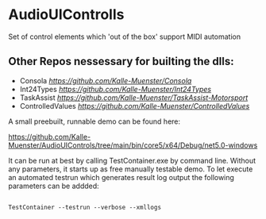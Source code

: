 # AudioUIControlls
Set of control elements which 'out of the box' support MIDI automation


## Other Repos nessessary for builting the dlls:

- Consola *https://github.com/Kalle-Muenster/Consola*
- Int24Types *https://github.com/Kalle-Muenster/Int24Types*
- TaskAssist *https://github.com/Kalle-Muenster/TaskAssist-Motorsport*
- ControlledValues *https://github.com/Kalle-Muenster/ControlledValues*


A small preebuilt, runnable demo can be found here:

https://github.com/Kalle-Muenster/AudioUIControls/tree/main/bin/core5/x64/Debug/net5.0-windows

It can be run at best by calling TestContainer.exe by command line. Without any parameters, it
starts up as free manually testable demo. To let execute an automated testrun which generates result log output the following parameters can be addded:

<code>
TestContainer --testrun --verbose --xmllogs

<code>
